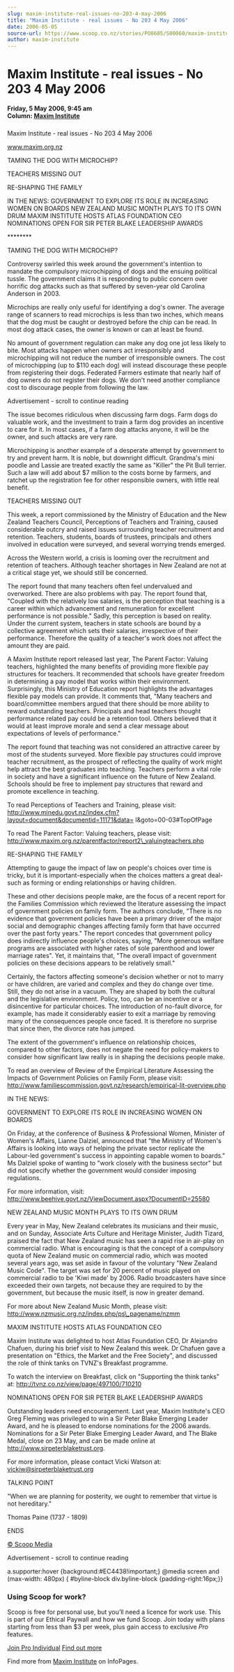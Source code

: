 ```yaml
---
slug: maxim-institute-real-issues-no-203-4-may-2006
title: "Maxim Institute - real issues - No 203 4 May 2006"
date: 2006-05-05
source-url: https://www.scoop.co.nz/stories/PO0605/S00060/maxim-institute-real-issues-no-203-4-may-2006.htm
author: maxim-institute
---
```

Maxim Institute - real issues - No 203 4 May 2006
=================================================

**Friday, 5 May 2006, 9:45 am**  
**Column: [Maxim Institute](https://info.scoop.co.nz/Maxim_Institute)**

### 

Maxim Institute - real issues - No 203 4 May 2006

www.maxim.org.nz

TAMING THE DOG WITH MICROCHIP?

TEACHERS MISSING OUT

RE-SHAPING THE FAMILY

IN THE NEWS: GOVERNMENT TO EXPLORE ITS ROLE IN INCREASING WOMEN ON BOARDS NEW ZEALAND MUSIC MONTH PLAYS TO ITS OWN DRUM MAXIM INSTITUTE HOSTS ATLAS FOUNDATION CEO NOMINATIONS OPEN FOR SIR PETER BLAKE LEADERSHIP AWARDS

\*\*\*\*\*\*\*\*

TAMING THE DOG WITH MICROCHIP?

Controversy swirled this week around the government's intention to mandate the compulsory microchipping of dogs and the ensuing political tussle. The government claims it is responding to public concern over horrific dog attacks such as that suffered by seven-year old Carolina Anderson in 2003.

Microchips are really only useful for identifying a dog's owner. The average range of scanners to read microchips is less than two inches, which means that the dog must be caught or destroyed before the chip can be read. In most dog attack cases, the owner is known or can at least be found.

No amount of government regulation can make any dog one jot less likely to bite. Most attacks happen when owners act irresponsibly and microchipping will not reduce the number of irresponsible owners. The cost of microchipping (up to $110 each dog) will instead discourage these people from registering their dogs. Federated Farmers estimate that nearly half of dog owners do not register their dogs. We don't need another compliance cost to discourage people from following the law.

Advertisement - scroll to continue reading





The issue becomes ridiculous when discussing farm dogs. Farm dogs do valuable work, and the investment to train a farm dog provides an incentive to care for it. In most cases, if a farm dog attacks anyone, it will be the owner, and such attacks are very rare.

Microchipping is another example of a desperate attempt by government to try and prevent harm. It is noble, but downright difficult. Grandma's mini poodle and Lassie are treated exactly the same as "Killer" the Pit Bull terrier. Such a law will add about $7 million to the costs borne by farmers, and ratchet up the registration fee for other responsible owners, with little real benefit.

TEACHERS MISSING OUT

This week, a report commissioned by the Ministry of Education and the New Zealand Teachers Council, Perceptions of Teachers and Training, caused considerable outcry and raised issues surrounding teacher recruitment and retention. Teachers, students, boards of trustees, principals and others involved in education were surveyed, and several worrying trends emerged.

Across the Western world, a crisis is looming over the recruitment and retention of teachers. Although teacher shortages in New Zealand are not at a critical stage yet, we should still be concerned.

The report found that many teachers often feel undervalued and overworked. There are also problems with pay. The report found that, "Coupled with the relatively low salaries, is the perception that teaching is a career within which advancement and remuneration for excellent performance is not possible." Sadly, this perception is based on reality. Under the current system, teachers in state schools are bound by a collective agreement which sets their salaries, irrespective of their performance. Therefore the quality of a teacher's work does not affect the amount they are paid.

A Maxim Institute report released last year, The Parent Factor: Valuing teachers, highlighted the many benefits of providing more flexible pay structures for teachers. It recommended that schools have greater freedom in determining a pay model that works within their environment. Surprisingly, this Ministry of Education report highlights the advantages flexible pay models can provide. It comments that, "Many teachers and board/committee members argued that there should be more ability to reward outstanding teachers. Principals and head teachers thought performance related pay could be a retention tool. Others believed that it would at least improve morale and send a clear message about expectations of levels of performance."

The report found that teaching was not considered an attractive career by most of the students surveyed. More flexible pay structures could improve teacher recruitment, as the prospect of reflecting the quality of work might help attract the best graduates into teaching. Teachers perform a vital role in society and have a significant influence on the future of New Zealand. Schools should be free to implement pay structures that reward and promote excellence in teaching.

To read Perceptions of Teachers and Training, please visit: http://www.minedu.govt.nz/index.cfm?layout=document&documentid=11171&data= l&goto=00-03#TopOfPage

To read The Parent Factor: Valuing teachers, please visit: http://www.maxim.org.nz/parentfactor/report2\_valuingteachers.php

RE-SHAPING THE FAMILY

Attempting to gauge the impact of law on people's choices over time is tricky, but it is important-especially when the choices matters a great deal-such as forming or ending relationships or having children.

These and other decisions people make, are the focus of a recent report for the Families Commission which reviewed the literature assessing the impact of government policies on family form. The authors conclude, "There is no evidence that government policies have been a primary driver of the major social and demographic changes affecting family form that have occurred over the past forty years." The report concedes that government policy does indirectly influence people's choices, saying, "More generous welfare programs are associated with higher rates of sole parenthood and lower marriage rates". Yet, it maintains that, "The overall impact of government policies on these decisions appears to be relatively small."

Certainly, the factors affecting someone's decision whether or not to marry or have children, are varied and complex and they do change over time. Still, they do not arise in a vacuum. They are shaped by both the cultural and the legislative environment. Policy, too, can be an incentive or a disincentive for particular choices. The introduction of no-fault divorce, for example, has made it considerably easier to exit a marriage by removing many of the consequences people once faced. It is therefore no surprise that since then, the divorce rate has jumped.

The extent of the government's influence on relationship choices, compared to other factors, does not negate the need for policy-makers to consider how significant law really is in shaping the decisions people make.

To read an overview of Review of the Empirical Literature Assessing the Impacts of Government Policies on Family Form, please visit: http://www.familiescommission.govt.nz/research/empirical-lit-overview.php

IN THE NEWS:

GOVERNMENT TO EXPLORE ITS ROLE IN INCREASING WOMEN ON BOARDS

On Friday, at the conference of Business & Professional Women, Minister of Women's Affairs, Lianne Dalziel, announced that "the Ministry of Women's Affairs is looking into ways of helping the private sector replicate the Labour-led government's success in appointing capable women to boards." Ms Dalziel spoke of wanting to "work closely with the business sector" but did not specify whether the government would consider imposing regulations.

For more information, visit: http://www.beehive.govt.nz/ViewDocument.aspx?DocumentID=25580

NEW ZEALAND MUSIC MONTH PLAYS TO ITS OWN DRUM

Every year in May, New Zealand celebrates its musicians and their music, and on Sunday, Associate Arts Culture and Heritage Minister, Judith Tizard, praised the fact that New Zealand music has seen a rapid rise in air-play on commercial radio. What is encouraging is that the concept of a compulsory quota of New Zealand music on commercial radio, which was mooted several years ago, was set aside in favour of the voluntary "New Zealand Music Code". The target was set for 20 percent of music played on commercial radio to be 'Kiwi made' by 2006. Radio broadcasters have since exceeded their own targets, not because they are required to by the government, but because the music itself, is now in greater demand.

For more about New Zealand Music Month, please visit: http://www.nzmusic.org.nz/index.php/ps\_pagename/nzmm

MAXIM INSTITUTE HOSTS ATLAS FOUNDATION CEO

Maxim Institute was delighted to host Atlas Foundation CEO, Dr Alejandro Chafuen, during his brief visit to New Zealand this week. Dr Chafuen gave a presentation on "Ethics, the Market and the Free Society", and discussed the role of think tanks on TVNZ's Breakfast programme.

To watch the interview on Breakfast, click on "Supporting the think tanks" at: http://tvnz.co.nz/view/page/497100/710210

NOMINATIONS OPEN FOR SIR PETER BLAKE LEADERSHIP AWARDS

Outstanding leaders need encouragement. Last year, Maxim Institute's CEO Greg Fleming was privileged to win a Sir Peter Blake Emerging Leader Award, and he is pleased to endorse nominations for the 2006 awards. Nominations for a Sir Peter Blake Emerging Leader Award, and The Blake Medal, close on 23 May, and can be made online at http://www.sirpeterblaketrust.org.

For more information, please contact Vicki Watson at: vickiw@sirpeterblaketrust.org

TALKING POINT

"When we are planning for posterity, we ought to remember that virtue is not hereditary."

Thomas Paine (1737 - 1809)

ENDS

  

[© Scoop Media](http://www.scoop.co.nz/about/terms.html)  

Advertisement - scroll to continue reading



a.supporter:hover {background:#EC4438!important;} @media screen and (max-width: 480px) { #byline-block div.byline-block {padding-right:16px;}}

### Using Scoop for work?

Scoop is free for personal use, but you’ll need a licence for work use. This is part of our Ethical Paywall and how we fund Scoop. Join today with plans starting from less than $3 per week, plus gain access to exclusive _Pro_ features.  
  
[Join Pro Individual](https://pro.scoop.co.nz/Individual/?from=ProIn24) [Find out more](https://pro.scoop.co.nz/using-scoop-for-work/?from=ProIn24)

Find more from [Maxim Institute](https://info.scoop.co.nz/Maxim_Institute) on InfoPages.